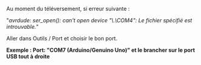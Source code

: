 Au moment du téléversement, si erreur suivante :

"<i>avrdude: ser_open(): can't open device "\\.\COM4": Le fichier spécifié est introuvable.</i>"

Aller dans Outils / Port et choisir le bon port.

<b>Exemple : Port: "COM7 (Arduino/Genuino Uno)" et le brancher sur le port USB tout à droite</b>

